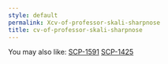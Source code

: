 ```yaml
---
style: default
permalink: Xcv-of-professor-skali-sharpnose
title: cv-of-professor-skali-sharpnose
---
```

You may also like:
[SCP-1591](http://scp-wiki.net/scp-1591)
[SCP-1425](http://scp-wiki.net/scp-1425)